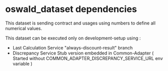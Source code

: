 
# oswald_dataset dependencies

This dataset is sending contract and usages using numbers to define all numerical values.

This dataset can be executed only on development-setup using :

 - Last Calculation Service "always-discount-result" branch
 - Discrepancy Service Stub version embedded in Common-Adapter ( Started without COMMON_ADAPTER_DISCREPANCY_SERVICE_URL env variable )
